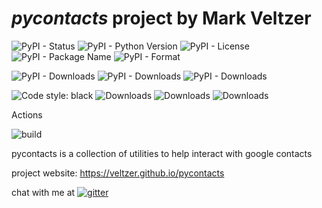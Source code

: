 
# *pycontacts* project by Mark Veltzer

![PyPI - Status](https://img.shields.io/pypi/status/pycontacts)
![PyPI - Python Version](https://img.shields.io/pypi/pyversions/pycontacts)
![PyPI - License](https://img.shields.io/pypi/l/pycontacts)
![PyPI - Package Name](https://img.shields.io/pypi/v/pycontacts)
![PyPI - Format](https://img.shields.io/pypi/format/pycontacts)

![PyPI - Downloads](https://img.shields.io/pypi/dd/pycontacts)
![PyPI - Downloads](https://img.shields.io/pypi/dw/pycontacts)
![PyPI - Downloads](https://img.shields.io/pypi/dm/pycontacts)

![Code style: black](https://img.shields.io/badge/code%20style-black-000000.svg)
![Downloads](https://pepy.tech/badge/pycontacts)
![Downloads](https://pepy.tech/badge/pycontacts/month)
![Downloads](https://pepy.tech/badge/pycontacts/week)


Actions

![build](https://github.com/veltzer/pycontacts/workflows/build/badge.svg)

pycontacts is a collection of utilities to help interact with google contacts

project website: <https://veltzer.github.io/pycontacts>

chat with me at [![gitter](https://badges.gitter.im/Join%20Chat.svg)](https://gitter.im/veltzer/mark.veltzer)


